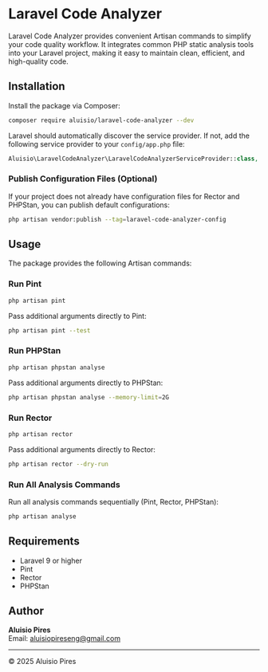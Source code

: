 # Laravel Code Analyzer

Laravel Code Analyzer provides convenient Artisan commands to simplify your code quality workflow. It integrates common PHP static analysis tools into your Laravel project, making it easy to maintain clean, efficient, and high-quality code.

## Installation

Install the package via Composer:

```bash
composer require aluisio/laravel-code-analyzer --dev
```

Laravel should automatically discover the service provider. If not, add the following service provider to your `config/app.php` file:

```php
Aluisio\LaravelCodeAnalyzer\LaravelCodeAnalyzerServiceProvider::class,
```

### Publish Configuration Files (Optional)

If your project does not already have configuration files for Rector and PHPStan, you can publish default configurations:

```bash
php artisan vendor:publish --tag=laravel-code-analyzer-config
```

## Usage

The package provides the following Artisan commands:

### Run Pint

```bash
php artisan pint
```

Pass additional arguments directly to Pint:

```bash
php artisan pint --test
```

### Run PHPStan

```bash
php artisan phpstan analyse
```

Pass additional arguments directly to PHPStan:

```bash
php artisan phpstan analyse --memory-limit=2G
```

### Run Rector

```bash
php artisan rector
```

Pass additional arguments directly to Rector:

```bash
php artisan rector --dry-run
```

### Run All Analysis Commands

Run all analysis commands sequentially (Pint, Rector, PHPStan):

```bash
php artisan analyse
```

## Requirements

- Laravel 9 or higher
- Pint
- Rector
- PHPStan

## Author

**Aluisio Pires**  
Email: [aluisiopireseng@gmail.com](mailto:aluisiopireseng@gmail.com)

---

© 2025 Aluisio Pires